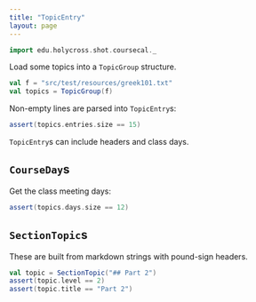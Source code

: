 ```yaml
---
title: "TopicEntry"
layout: page
---
```


```scala mdoc:invisible
import edu.holycross.shot.coursecal._

```

Load some topics into a `TopicGroup` structure.

```scala mdoc:silent
val f = "src/test/resources/greek101.txt"
val topics = TopicGroup(f)
```  

Non-empty lines are parsed into `TopicEntry`s:

```scala mdoc
assert(topics.entries.size == 15)
```

`TopicEntry`s can include headers and class days.  



## `CourseDay`s

Get the class meeting days:

```scala mdoc
assert(topics.days.size == 12)
```


## `SectionTopic`s

These are built from markdown strings with pound-sign headers.

```scala mdoc
val topic = SectionTopic("## Part 2")
assert(topic.level == 2)
assert(topic.title == "Part 2")
```
